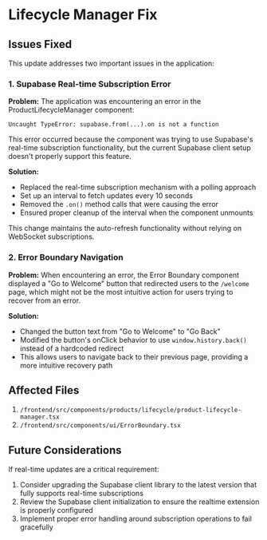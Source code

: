 # Lifecycle Manager Fix

## Issues Fixed

This update addresses two important issues in the application:

### 1. Supabase Real-time Subscription Error

**Problem:**
The application was encountering an error in the ProductLifecycleManager component:
```
Uncaught TypeError: supabase.from(...).on is not a function
```

This error occurred because the component was trying to use Supabase's real-time subscription functionality, but the current Supabase client setup doesn't properly support this feature.

**Solution:**
- Replaced the real-time subscription mechanism with a polling approach
- Set up an interval to fetch updates every 10 seconds
- Removed the `.on()` method calls that were causing the error
- Ensured proper cleanup of the interval when the component unmounts

This change maintains the auto-refresh functionality without relying on WebSocket subscriptions.

### 2. Error Boundary Navigation

**Problem:**
When encountering an error, the Error Boundary component displayed a "Go to Welcome" button that redirected users to the `/welcome` page, which might not be the most intuitive action for users trying to recover from an error.

**Solution:**
- Changed the button text from "Go to Welcome" to "Go Back"
- Modified the button's onClick behavior to use `window.history.back()` instead of a hardcoded redirect
- This allows users to navigate back to their previous page, providing a more intuitive recovery path

## Affected Files

1. `/frontend/src/components/products/lifecycle/product-lifecycle-manager.tsx`
2. `/frontend/src/components/ui/ErrorBoundary.tsx`

## Future Considerations

If real-time updates are a critical requirement:

1. Consider upgrading the Supabase client library to the latest version that fully supports real-time subscriptions
2. Review the Supabase client initialization to ensure the realtime extension is properly configured
3. Implement proper error handling around subscription operations to fail gracefully
